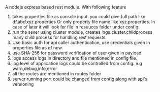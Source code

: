 A nodejs express based rest module. With following feature

1) takes properties file as console input. you could give full path like d:\\abc\\xyz.properties Or only property file name like xyz.properties. In case of later it will look for file in resouces folder under config.
2) run the sever using cluster module, creates logs.cluster.childprocess many child process for handling rest requests.
3) Use basic auth for api caller authentication, use credentials given in properties file as of now.
4) use SHA-256 for password verification of user given in payload
5) logs access logs in directory and file mentioned in config file.
6) log level of application logs could be controlled from config. e.g warn,debug,info,error
7) all the routes are mentioned in routes folder
8) server running port could be changed from config along with api's versioning
